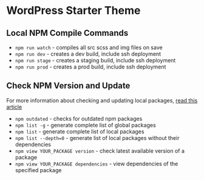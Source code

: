 # WordPress Starter Theme

## Local NPM Compile Commands

-   `npm run watch` - compiles all src scss and img files on save
-   `npm run dev` - creates a dev build, include ssh deployment
-   `npm run stage` - creates a staging build, include ssh deployment
-   `npm run prod` - creates a prod build, include ssh deployment

## Check NPM Version and Update

For more information about checking and updating local packages, [read this article](https://flaviocopes.com/update-npm-dependencies/)

-   `npm outdated` - checks for outdated npm packages
-   `npm list -g` - generate complete list of global packages
-   `npm list` - generate complete list of local packages
-   `npm list --depth=0` - generate list of local packages without their dependencies
-   `npm view YOUR_PACKAGE version` - check latest available version of a package
-   `npm view YOUR_PACKAGE dependencies` - view dependencies of the specified package
